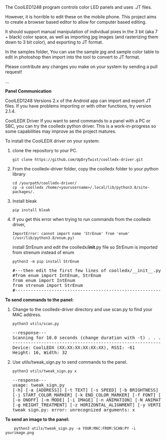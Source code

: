 The CoolLED1248 program controls color LED panels and uses .JT files.

However, it is horrible to edit these on the mobile phone. This project aims to create a browser based editor to allow for computer based editing.

It should support manual manipulation of individual pixes in the 3 bit (aka 7 + black) color space, as well as importing jpg images (and rasterizing them down to 3 bit color), and exporting to JT format.

In the samples folder, You can use the sample jpg and sample color table to edit in photoshop then import into the tool to convert to JT format.

Please contribute any changes you make on your system by sending a pull request!

...

<b>Panel Communication</b>

CoolLED1248
Versions 2.x of the Android app can import and export JT files.  If you have problems importing or with other functions, try version 2.1.4.

CoolLEDX Driver
If you want to send commands to a panel with a PC or SBC, you can try the coolledx python driver.  This is a work-in-progress so some capabilities may improve as the project matures.

To install the CoolLEDX driver on your system:
1.  clone the repository to your PC.

        git clone https://github.com/UpDryTwist/coolledx-driver.git

2.  From the coolledx-driver folder, copy the coolledx folder to your python library 

        cd /yourpath/coolledx-driver/
        cp -a coolledx /home/<yourusername>/.local/lib/python3.8/site-packages/.

3.  Install bleak

        pip install bleak

4.  If you get this error when trying to run commands from the coolledx driver,

        ImportError: cannot import name 'StrEnum' from 'enum' (/usr/lib/python3.8/enum.py)

    install StrEnum and edit the coolledx/__init__.py file so StrEnum is imported from strenum instead of enum

        python3 -m pip install StrEnum

    <pre>
    #---then edit the first few lines of coolledx/__init__.py file----
    #from enum import IntEnum, StrEnum
    from enum import IntEnum
    from strenum import StrEnum 
    #-----------------------------------------------------------------
    </pre>

<b>To send commands to the panel:</b>
1.  Change to the coolledx-driver directory and use scan.py to find your MAC address.

        python3 utils/scan.py
    <pre>
    --response---
    Scanning for 10.0 seconds (change duration with -t) . . .
    --------------------------------------------------------------------------------
    Device: CoolLEDX (XX:XX:XX:XX:XX:XX), RSSI: -61
    Height: 16, Width: 32
    </pre>

2.  Use utils/tweak_sign.py to send commands to the panel.

        python3 utils/tweak_sign.py x
    <pre>
    --response---
    usage: tweak_sign.py 
    [-h] [-a [ADDRESS]] [-t TEXT] [-s SPEED] [-b BRIGHTNESS] [-c COLOR] [-C BACKGROUND_COLOR]
    [-j START_COLOR_MARKER] [-k END_COLOR_MARKER] [-f FONT] [-H FONT_HEIGHT] [-l LOG]
    [-o ONOFF] [-m MODE] [-i IMAGE] [-n ANIMATION] [-N ANIMATION_SPEED] [-w WIDTH_TREATMENT]
    [-g HEIGHT_TREATMENT] [-z HORIZONTAL_ALIGNMENT] [-y VERTICAL_ALIGNMENT]
    tweak_sign.py: error: unrecognized arguments: x
    </pre>

<b>To send an image to the panel:</b>

        python3 utils/tweak_sign.py -a YOUR:MAC:FROM:SCAN:PY -i yourimage.png
    

